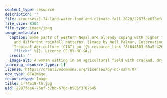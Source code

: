 ```yaml
---
content_type: resource
description: ''
file: /courses/1-74-land-water-food-and-climate-fall-2020/2287fee675efc7bb670cb585f3707645_1-74S19-th.jpg
file_size: 8304
file_type: image/jpeg
image_metadata:
  caption: Some parts of western Nepal are already coping with higher temperatures
    and different rainfall patterns. (Image by Neil Palmer, International Center for
    Tropical Agriculture (CIAT) on {{% resource_link "8f044503-65a5-4266-99d3-20ba772337d0"
    "flickr" %}}. License CC BY-NC-SA.)
  credit: ''
  image-alt: A woman sitting in an agricultural field with cracked, dry earth.
learning_resource_types: []
license: https://creativecommons.org/licenses/by-nc-sa/4.0/
ocw_type: OCWImage
resourcetype: Image
title: 1-74S19-th.jpg
uid: 2287fee6-75ef-c7bb-670c-b585f3707645
---
```

